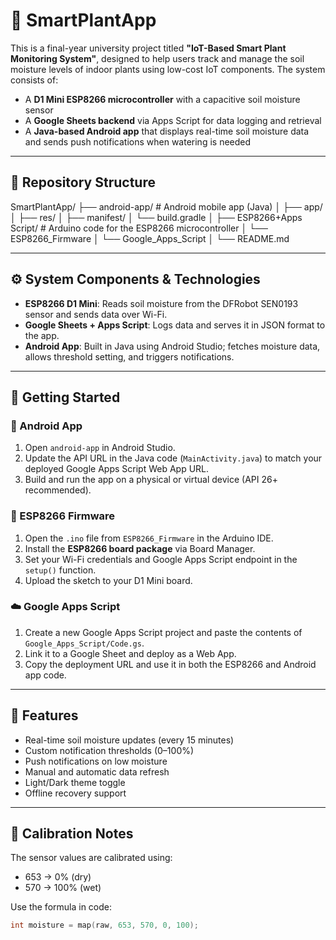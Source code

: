 # 🌱 SmartPlantApp

This is a final-year university project titled **"IoT-Based Smart Plant Monitoring System"**, designed to help users track and manage the soil moisture levels of indoor plants using low-cost IoT components. The system consists of:

- A **D1 Mini ESP8266 microcontroller** with a capacitive soil moisture sensor
- A **Google Sheets backend** via Apps Script for data logging and retrieval
- A **Java-based Android app** that displays real-time soil moisture data and sends push notifications when watering is needed

---

## 📁 Repository Structure

SmartPlantApp/
├── android-app/            # Android mobile app (Java)
│   ├── app/
│   ├── res/
│   ├── manifest/
│   └── build.gradle
│
├── ESP8266+Apps Script/       # Arduino code for the ESP8266 microcontroller
│   └── ESP8266_Firmware
│   └── Google_Apps_Script
│   └── README.md

---

## ⚙️ System Components & Technologies

- **ESP8266 D1 Mini**: Reads soil moisture from the DFRobot SEN0193 sensor and sends data over Wi-Fi.
- **Google Sheets + Apps Script**: Logs data and serves it in JSON format to the app.
- **Android App**: Built in Java using Android Studio; fetches moisture data, allows threshold setting, and triggers notifications.

---

## 🚀 Getting Started

### 📲 Android App
1. Open `android-app` in Android Studio.
2. Update the API URL in the Java code (`MainActivity.java`) to match your deployed Google Apps Script Web App URL.
3. Build and run the app on a physical or virtual device (API 26+ recommended).

### 🔌 ESP8266 Firmware
1. Open the `.ino` file from `ESP8266_Firmware` in the Arduino IDE.
2. Install the **ESP8266 board package** via Board Manager.
3. Set your Wi-Fi credentials and Google Apps Script endpoint in the `setup()` function.
4. Upload the sketch to your D1 Mini board.

### ☁️ Google Apps Script
1. Create a new Google Apps Script project and paste the contents of `Google_Apps_Script/Code.gs`.
2. Link it to a Google Sheet and deploy as a Web App.
3. Copy the deployment URL and use it in both the ESP8266 and Android app code.

---

## 🔔 Features

- Real-time soil moisture updates (every 15 minutes)
- Custom notification thresholds (0–100%)
- Push notifications on low moisture
- Manual and automatic data refresh
- Light/Dark theme toggle
- Offline recovery support

---

## 🧪 Calibration Notes

The sensor values are calibrated using:
- 653 → 0% (dry)
- 570 → 100% (wet)

Use the formula in code:
```cpp
int moisture = map(raw, 653, 570, 0, 100);
